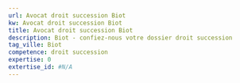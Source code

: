 ```yaml
---
url: Avocat droit succession Biot
kw: Avocat droit succession Biot
title: Avocat droit succession Biot
description: Biot - confiez-nous votre dossier droit succession
tag_ville: Biot
competence: droit succession
expertise: 0
extertise_id: #N/A
---
```

